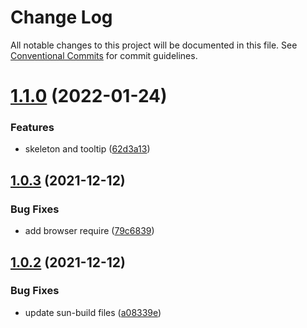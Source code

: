 # Change Log

All notable changes to this project will be documented in this file.
See [Conventional Commits](https://conventionalcommits.org) for commit guidelines.

# [1.1.0](https://github.com/jgchenu/sun-react-ui/compare/sun-build@1.0.3...sun-build@1.1.0) (2022-01-24)

### Features

- skeleton and tooltip ([62d3a13](https://github.com/jgchenu/sun-react-ui/commit/62d3a1352642ba03586df08973d1ddf53d10999d))

## [1.0.3](https://github.com/jgchenu/sun-react-ui/compare/sun-build@1.0.2...sun-build@1.0.3) (2021-12-12)

### Bug Fixes

- add browser require ([79c6839](https://github.com/jgchenu/sun-react-ui/commit/79c683907b730b7083b7eccacf5c13605fcb8ba2))

## [1.0.2](https://github.com/jgchenu/sun-react-ui/compare/sun-build@1.0.1...sun-build@1.0.2) (2021-12-12)

### Bug Fixes

- update sun-build files ([a08339e](https://github.com/jgchenu/sun-react-ui/commit/a08339e3a799b1fa280dd69c7a0ff5455661c638))
